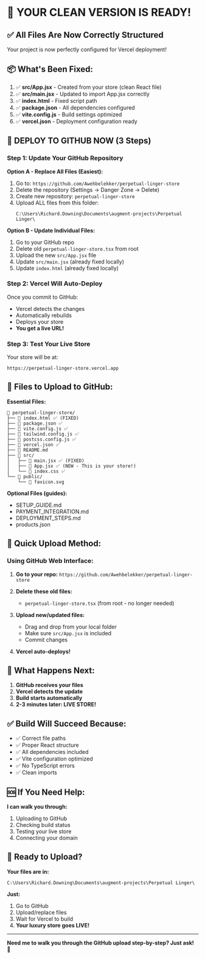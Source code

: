 # 🚀 YOUR CLEAN VERSION IS READY!

## ✅ All Files Are Now Correctly Structured

Your project is now perfectly configured for Vercel deployment!

## 📦 What's Been Fixed:

1. ✅ **src/App.jsx** - Created from your store (clean React file)
2. ✅ **src/main.jsx** - Updated to import App.jsx correctly
3. ✅ **index.html** - Fixed script path
4. ✅ **package.json** - All dependencies configured
5. ✅ **vite.config.js** - Build settings optimized
6. ✅ **vercel.json** - Deployment configuration ready

## 🎯 DEPLOY TO GITHUB NOW (3 Steps)

### Step 1: Update Your GitHub Repository

**Option A - Replace All Files (Easiest):**
1. Go to: `https://github.com/Awehbelekker/perpetual-linger-store`
2. Delete the repository (Settings → Danger Zone → Delete)
3. Create new repository: `perpetual-linger-store`
4. Upload ALL files from this folder:
   ```
   C:\Users\Richard.Downing\Documents\augment-projects\Perpetual Linger\
   ```

**Option B - Update Individual Files:**
1. Go to your GitHub repo
2. Delete old `perpetual-linger-store.tsx` from root
3. Upload the new `src/App.jsx` file
4. Update `src/main.jsx` (already fixed locally)
5. Update `index.html` (already fixed locally)

### Step 2: Vercel Will Auto-Deploy

Once you commit to GitHub:
- Vercel detects the changes
- Automatically rebuilds
- Deploys your store
- **You get a live URL!**

### Step 3: Test Your Live Store

Your store will be at:
```
https://perpetual-linger-store.vercel.app
```

## 📁 Files to Upload to GitHub:

**Essential Files:**
```
📁 perpetual-linger-store/
├── 📄 index.html ✅ (FIXED)
├── 📄 package.json ✅
├── 📄 vite.config.js ✅
├── 📄 tailwind.config.js ✅
├── 📄 postcss.config.js ✅
├── 📄 vercel.json ✅
├── 📄 README.md
├── 📁 src/
│   ├── 📄 main.jsx ✅ (FIXED)
│   ├── 📄 App.jsx ✅ (NEW - This is your store!)
│   └── 📄 index.css ✅
└── 📁 public/
    └── 📄 favicon.svg
```

**Optional Files (guides):**
- SETUP_GUIDE.md
- PAYMENT_INTEGRATION.md
- DEPLOYMENT_STEPS.md
- products.json

## 🚀 Quick Upload Method:

### Using GitHub Web Interface:

1. **Go to your repo:** `https://github.com/Awehbelekker/perpetual-linger-store`

2. **Delete these old files:**
   - `perpetual-linger-store.tsx` (from root - no longer needed)

3. **Upload new/updated files:**
   - Drag and drop from your local folder
   - Make sure `src/App.jsx` is included
   - Commit changes

4. **Vercel auto-deploys!**

## 🎉 What Happens Next:

1. **GitHub receives your files**
2. **Vercel detects the update**
3. **Build starts automatically**
4. **2-3 minutes later: LIVE STORE!**

## ✅ Build Will Succeed Because:

- ✅ Correct file paths
- ✅ Proper React structure
- ✅ All dependencies included
- ✅ Vite configuration optimized
- ✅ No TypeScript errors
- ✅ Clean imports

## 🆘 If You Need Help:

**I can walk you through:**
1. Uploading to GitHub
2. Checking build status
3. Testing your live store
4. Connecting your domain

## 🎯 Ready to Upload?

**Your files are in:**
```
C:\Users\Richard.Downing\Documents\augment-projects\Perpetual Linger\
```

**Just:**
1. Go to GitHub
2. Upload/replace files
3. Wait for Vercel to build
4. **Your luxury store goes LIVE!**

---

**Need me to walk you through the GitHub upload step-by-step? Just ask!** 🌟
